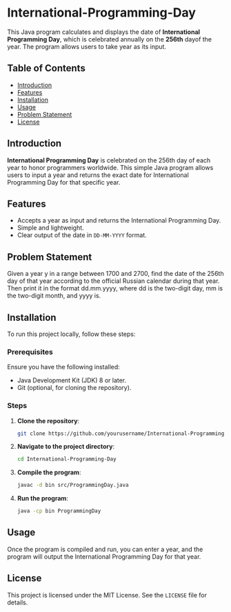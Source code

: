# International-Programming-Day

This Java program calculates and displays the date of **International Programming Day**, which is celebrated annually on the **256th** dayof the year. The program allows users to take year as its input.

## Table of Contents

- [Introduction](#introduction)
- [Features](#features)
- [Installation](#installation)
- [Usage](#usage)
- [Problem Statement](#probelem)
- [License](#license)

## Introduction

**International Programming Day** is celebrated on the 256th day of each year to honor programmers worldwide. This simple Java program allows users to input a year and returns the exact date for International Programming Day for that specific year.

## Features

- Accepts a year as input and returns the International Programming Day.
- Simple and lightweight.
- Clear output of the date in `DD-MM-YYYY` format.

## Problem Statement

Given a year y in a range between 1700 and 2700, find the date of the 256th day of that year according to the official Russian calendar during that year. Then print it in the format dd.mm.yyyy, where dd is the two-digit day, mm is the two-digit month, and yyyy is.

## Installation

To run this project locally, follow these steps:

### Prerequisites

Ensure you have the following installed:

- Java Development Kit (JDK) 8 or later.
- Git (optional, for cloning the repository).

### Steps

1. **Clone the repository**:

   ```bash
   git clone https://github.com/yourusername/International-Programming-Day.git
   ```

2. **Navigate to the project directory**:

   ```bash
   cd International-Programming-Day
   ```

3. **Compile the program**:

   ```bash
   javac -d bin src/ProgrammingDay.java
   ```

4. **Run the program**:

   ```bash
   java -cp bin ProgrammingDay
   ```

## Usage

Once the program is compiled and run, you can enter a year, and the program will output the International Programming Day for that year.

## License

This project is licensed under the MIT License. See the `LICENSE` file for details.
